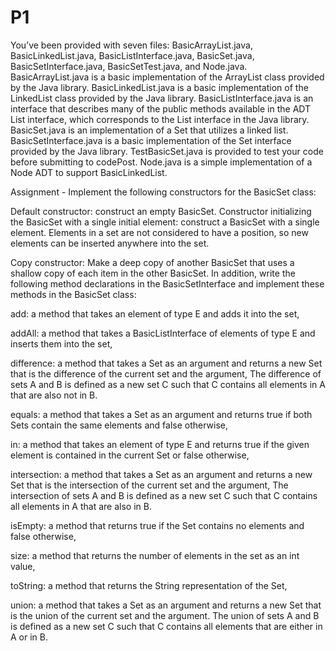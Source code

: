 # P1

You’ve been provided with seven files: BasicArrayList.java, BasicLinkedList.java, BasicListInterface.java, BasicSet.java, BasicSetInterface.java, BasicSetTest.java, and Node.java. BasicArrayList.java is a basic implementation of the ArrayList class provided by the Java library. BasicLinkedList.java is a basic implementation of the LinkedList class provided by the Java library. BasicListInterface.java is an interface that describes many of the public methods available in the ADT List interface, which corresponds to the List interface in the Java library. BasicSet.java is an implementation of a Set that utilizes a linked list. BasicSetInterface.java is a basic implementation of the Set interface provided by the Java library. TestBasicSet.java is provided to test your code before submitting to codePost. Node.java is a simple implementation of a Node ADT to support BasicLinkedList. 

Assignment - Implement the following constructors for the BasicSet class: 

Default constructor: construct an empty BasicSet. 
Constructor initializing the BasicSet with a single initial element: construct a BasicSet with a single element. Elements in a set are not considered to have a position, so new elements can be inserted anywhere into the set. 

Copy constructor: Make a deep copy of another BasicSet that uses a shallow copy of each item in the other BasicSet. 
In addition, write the following method declarations in the BasicSetInterface and implement these methods in the BasicSet class: 

add: a method that takes an element of type E and adds it into the set, 

addAll: a method that takes a BasicListInterface of elements of type E and inserts them into the set, 

difference: a method that takes a Set as an argument and returns a new Set that is the difference of the current set and the argument, 
The difference of sets A and B is defined as a new set C such that C contains all elements in A that are also not in B. 

equals: a method that takes a Set as an argument and returns true if both Sets contain the same elements and false otherwise, 

in: a method that takes an element of type E and returns true if the given element is contained in the current Set or false otherwise, 

intersection: a method that takes a Set as an argument and returns a new Set that is the intersection of the current set and the argument, 
The intersection of sets A and B is defined as a new set C such that C contains all elements in A that are also in B. 

isEmpty: a method that returns true if the Set contains no elements and false otherwise, 

size: a method that returns the number of elements in the set as an int value, 

toString: a method that returns the String representation of the Set, 

union: a method that takes a Set as an argument and returns a new Set that is the union of the current set and the argument. 
The union of sets A and B is defined as a new set C such that C contains all elements that are either in A or in B.
